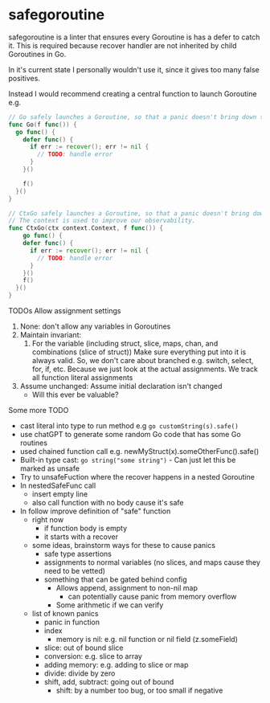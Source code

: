 # safegoroutine

safegoroutine is a linter that ensures every Goroutine is has a defer to catch it. This is required because recover handler are not inherited by child Goroutines in Go.

In it's current state I personally wouldn't use it, since it gives too many false positives.

Instead I would recommend creating a central function to launch Goroutine e.g. 

```go
// Go safely launches a Goroutine, so that a panic doesn't bring down the host.
func Go(f func()) {
  go func() {
	defer func() {
	  if err := recover(); err != nil {
		// TODO: handle error
	  }
	}()

	f()
  }()
}

// CtxGo safely launches a Goroutine, so that a panic doesn't bring down the host.
// The context is used to improve our observability.
func CtxGo(ctx context.Context, f func()) {
	go func() {
	defer func() {
	  if err := recover(); err != nil {
		// TODO: handle error
	  }
	}()
	f()
  }()
}
```


TODOs
Allow assignment settings
1. None: don't allow any variables in Goroutines
2. Maintain invariant: 
	1. For the variable (including struct, slice, maps, chan, and combinations (slice of struct)) Make sure everything put into it is always valid. So, we don't care about branched e.g. switch, select, for, if, etc. Because we just look at the actual assignments. We track all function literal assignments
3. Assume unchanged: Assume initial declaration isn't changed
	- Will this ever be valuable? 


Some more TODO
- cast literal into type to run method
	e.g `go customString(s).safe()`
- use chatGPT to generate some random Go code that has some Go routines
- used chained function call e.g. newMyStruct(x).someOtherFunc().safe()
- Built-in type cast: `go string("some string")` - Can just let this be marked as unsafe
- Try to unsafeFuction where the recover happens in a nested Goroutine
-  In nestedSafeFunc call
	- insert empty line
	- also call function with no body cause it's safe
- In follow improve definition of "safe" function
	- right now
		- if function body is empty
		- it starts with a recover
	- some ideas, brainstorm ways for these to cause panics
		- safe type assertions
		- assignments to normal variables (no slices, and maps cause they need to be vetted)
		- something that can be gated behind config
			- Allows append, assignment to non-nil map
				- can potentially cause panic from memory overflow
			- Some arithmetic if we can verify 
	- list of known panics
		- panic in function
		- index
			- memory is nil: e.g. nil function or nil field (z.someField)
		- slice: out of bound slice
		- conversion: e.g. slice to array
		- adding memory: e.g. adding to slice or map
		- divide: divide by zero
		- shift, add, subtract: going out of bound
			- shift: by a number too bug, or too small if negative
